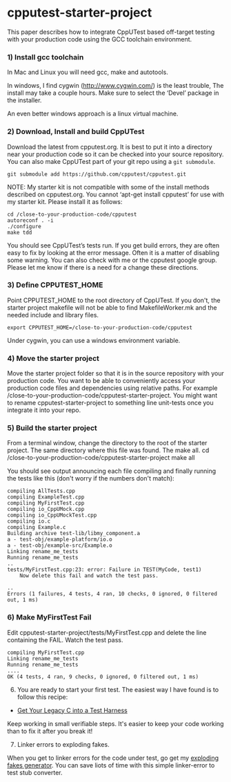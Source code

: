 cpputest-starter-project
===========================

This paper describes how to integrate CppUTest based off-target testing with your production code using the GCC toolchain environment.

### 1) Install gcc toolchain

In Mac and Linux you will need gcc, make and autotools.

In windows, I find cygwin (http://www.cygwin.com/) is the least trouble,  The install may take a couple hours.  Make sure to select the ‘Devel’ package in the installer.

An even better windows approach is a linux virtual machine. 

### 2) Download, Install and build CppUTest

Download the latest from cpputest.org.  It is best to put it into a directory near your production code so it can be checked into your source repository.  You can also make CppUTest part of your git repo using a `git submodule`.

```
git submodule add https://github.com/cpputest/cpputest.git
```

NOTE: My starter kit is not compatible with some of the install methods described on cpputest.org. You cannot ‘apt-get install cpputest’ for use with my starter kit.  Please install it as follows:

```
cd /close-to-your-production-code/cpputest
autoreconf . -i
./configure
make tdd
```

You should see CppUTest’s tests run.  If you get build errors, they are often easy to fix by looking at the error message.  Often it is a matter of disabling some warning.  You can also check with me or the cpputest google group.  Please let me know if there is a need for a change these directions.  

### 3) Define CPPUTEST_HOME

Point  CPPUTEST_HOME to the root directory of CppUTest.  If you don't, the starter project makefile will not be able to find MakefileWorker.mk and the needed include and library files.

```
export CPPUTEST_HOME=/close-to-your-production-code/cpputest
```

Under cygwin, you can use a windows environment variable.

### 4) Move the starter project

Move the starter project folder so that it is in the source repository with your production code. You want to be able to conveniently access your production code files and dependencies using relative paths.  For example /close-to-your-production-code/cpputest-starter-project. You might want to rename cpputest-starter-project to something line unit-tests once you integrate it into your repo.

### 5) Build the starter project
From a terminal window, change the directory to the root of the starter project. The same directory where this file was found. The make all.
	cd /close-to-your-production-code/cpputest-starter-project
	make all

You should see output announcing each file compiling and finally running the tests like this (don't worry if the numbers don't match):

```
compiling AllTests.cpp
compiling ExampleTest.cpp
compiling MyFirstTest.cpp
compiling io_CppUMock.cpp
compiling io_CppUMockTest.cpp
compiling io.c
compiling Example.c
Building archive test-lib/libmy_component.a
a - test-obj/example-platform/io.o
a - test-obj/example-src/Example.o
Linking rename_me_tests
Running rename_me_tests
..
tests/MyFirstTest.cpp:23: error: Failure in TEST(MyCode, test1)
	Now delete this fail and watch the test pass.

..
Errors (1 failures, 4 tests, 4 ran, 10 checks, 0 ignored, 0 filtered out, 1 ms)
```

### 6) Make MyFirstTest Fail

Edit cpputest-starter-project/tests/MyFirstTest.cpp and delete the line containing the FAIL. Watch the test pass.

```
compiling MyFirstTest.cpp
Linking rename_me_tests
Running rename_me_tests
....
OK (4 tests, 4 ran, 9 checks, 0 ignored, 0 filtered out, 1 ms)
```

6) You are ready to start your first test.  The easiest way I have found is to follow this recipe:

* [Get Your Legacy C into a Test Harness](https://wingman-sw.com/articles/tdd-legacy-c)

Keep working in small verifiable steps.  It's easier to keep your code working than to fix it after you break it!

7) Linker errors to exploding fakes.

When you get to linker errors for the code under test, go get my [exploding fakes generator](https://github.com/jwgrenning/gen-xfakes).  You can save liots of time with this simple linker-error to test stub converter.


